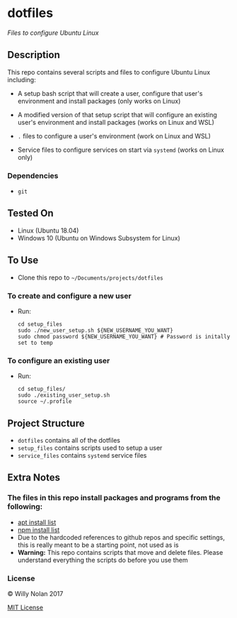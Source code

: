 # dotfiles
*Files to configure Ubuntu Linux*


## Description
This repo contains several scripts and files to configure Ubuntu Linux including:

- A setup bash script that will create a user, configure that user's environment and install packages (only works on Linux)

- A modified version of that setup script that will configure an existing user's environment and install packages (works on Linux and WSL)

- `.` files to configure a user's environment (work on Linux and WSL)

- Service files to configure services on start via `systemd` (works on Linux only)


### Dependencies
- `git`

## Tested On
- Linux (Ubuntu 18.04)
- Windows 10 (Ubuntu on Windows Subsystem for Linux)


## To Use
- Clone this repo to `~/Documents/projects/dotfiles`

### To create and configure a new user
- Run:
    ```shell
    cd setup_files
    sudo ./new_user_setup.sh ${NEW_USERNAME_YOU_WANT}
    sudo chmod password ${NEW_USERNAME_YOU_WANT} # Password is initally set to temp 
    ```


### To configure an existing user
- Run:
    ```shell
    cd setup_files/
    sudo ./existing_user_setup.sh
    source ~/.profile
    ```

## Project Structure
- `dotfiles` contains all of the dotfiles
- `setup_files` contains scripts used to setup a user
- `service_files` contains `systemd` service files

## Extra Notes
### The files in this repo install packages and programs from the following:
- [apt install list](setup_files/apt_files.txt)
- [npm install list](setup_files/npm_files.txt)
- Due to the hardcoded references to github repos and specific settings, this is really meant to be a starting point, not used as is
- **Warning:** This repo contains scripts that move and delete files. Please understand everything the scripts do before you use them


### License

:copyright: Willy Nolan 2017 

[MIT License](http://en.wikipedia.org/wiki/MIT_License)
